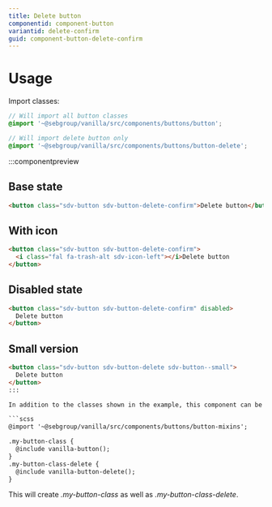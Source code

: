 ```yaml
---
title: Delete button
componentid: component-button
variantid: delete-confirm
guid: component-button-delete-confirm
---
```


# Usage

Import classes:

```scss
// Will import all button classes
@import '~@sebgroup/vanilla/src/components/buttons/button';

// Will import delete button only
@import '~@sebgroup/vanilla/src/components/buttons/button-delete';
```

:::componentpreview

## Base state
```html
<button class="sdv-button sdv-button-delete-confirm">Delete button</button>
```

## With icon
```html
<button class="sdv-button sdv-button-delete-confirm">
  <i class="fal fa-trash-alt sdv-icon-left"></i>Delete button
</button>
```

## Disabled state
```html
<button class="sdv-button sdv-button-delete-confirm" disabled>
  Delete button
</button>
```

## Small version

```html
<button class="sdv-button sdv-button-delete sdv-button--small">
  Delete button
</button>
:::

In addition to the classes shown in the example, this component can be used via the following mixins:

```scss
@import '~@sebgroup/vanilla/src/components/buttons/button-mixins';

.my-button-class {
  @include vanilla-button();
}
.my-button-class-delete {
  @include vanilla-button-delete();
}
```

This will create <i>.my-button-class</i> as well as <i>.my-button-class-delete</i>.